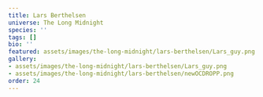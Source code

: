 ```yaml
---
title: Lars Berthelsen
universe: The Long Midnight
species: ''
tags: []
bio: ''
featured: assets/images/the-long-midnight/lars-berthelsen/Lars_guy.png
gallery:
- assets/images/the-long-midnight/lars-berthelsen/Lars_guy.png
- assets/images/the-long-midnight/lars-berthelsen/newOCDROPP.png
order: 24
---
```

